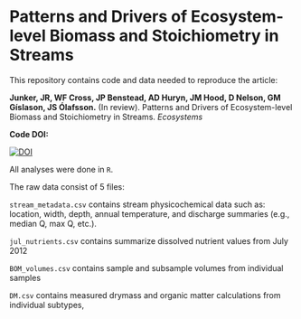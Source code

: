 Patterns and Drivers of Ecosystem-level Biomass and Stoichiometry in
Streams
================

This repository contains code and data needed to reproduce the article:

**Junker, JR, WF Cross, JP Benstead, AD Huryn, JM Hood, D Nelson, GM
Gíslason, JS Ólafsson.** (In review). Patterns and Drivers of
Ecosystem-level Biomass and Stoichiometry in Streams. *Ecosystems*

**Code DOI:**

[![DOI](https://zenodo.org/badge/256362584.svg)](https://zenodo.org/badge/latestdoi/256362584)

All analyses were done in `R`.

The raw data consist of 5 files:

`stream_metadata.csv` contains stream physicochemical data such as:
location, width, depth, annual temperature, and discharge summaries
(e.g., median Q, max Q, etc.).

`jul_nutrients.csv` contains summarize dissolved nutrient values from
July 2012

`BOM_volumes.csv` contains sample and subsample volumes from individual
samples

`DM.csv` contains measured drymass and organic matter calculations from
individual subtypes,
